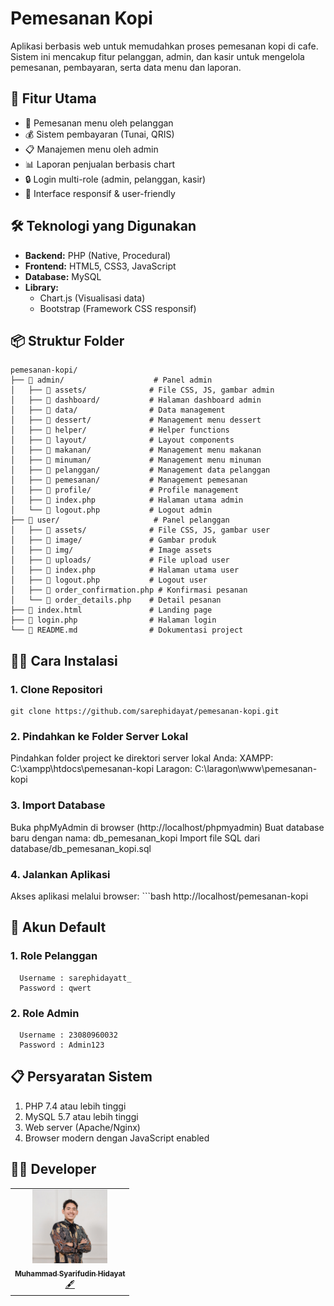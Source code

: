 # Pemesanan Kopi

Aplikasi berbasis web untuk memudahkan proses pemesanan kopi di cafe. Sistem ini mencakup fitur pelanggan, admin, dan kasir untuk mengelola pemesanan, pembayaran, serta data menu dan laporan.

## 🚀 Fitur Utama

- 🛒 Pemesanan menu oleh pelanggan
- 💰 Sistem pembayaran (Tunai, QRIS)
- 📋 Manajemen menu oleh admin
- 📊 Laporan penjualan berbasis chart
- 🔒 Login multi-role (admin, pelanggan, kasir)
- 📱 Interface responsif & user-friendly

## 🛠️ Teknologi yang Digunakan

- **Backend:** PHP (Native, Procedural)
- **Frontend:** HTML5, CSS3, JavaScript
- **Database:** MySQL
- **Library:** 
  - Chart.js (Visualisasi data)
  - Bootstrap (Framework CSS responsif)

## 📦 Struktur Folder
    pemesanan-kopi/
    ├── 📁 admin/                    # Panel admin
    │   ├── 📁 assets/              # File CSS, JS, gambar admin
    │   ├── 📁 dashboard/           # Halaman dashboard admin
    │   ├── 📁 data/                # Data management
    │   ├── 📁 dessert/             # Management menu dessert
    │   ├── 📁 helper/              # Helper functions
    │   ├── 📁 layout/              # Layout components
    │   ├── 📁 makanan/             # Management menu makanan
    │   ├── 📁 minuman/             # Management menu minuman
    │   ├── 📁 pelanggan/           # Management data pelanggan
    │   ├── 📁 pemesanan/           # Management pemesanan
    │   ├── 📁 profile/             # Profile management
    │   ├── 📄 index.php            # Halaman utama admin
    │   └── 📄 logout.php           # Logout admin
    ├── 📁 user/                     # Panel pelanggan
    │   ├── 📁 assets/              # File CSS, JS, gambar user
    │   ├── 📁 image/               # Gambar produk
    │   ├── 📁 img/                 # Image assets
    │   ├── 📁 uploads/             # File upload user
    │   ├── 📄 index.php            # Halaman utama user
    │   ├── 📄 logout.php           # Logout user
    │   ├── 📄 order_confirmation.php # Konfirmasi pesanan
    │   └── 📄 order_details.php    # Detail pesanan
    ├── 📄 index.html               # Landing page
    ├── 📄 login.php                # Halaman login
    └── 📄 README.md                # Dokumentasi project

## 🧑‍💻 Cara Instalasi

### 1. Clone Repositori
    git clone https://github.com/sarephidayat/pemesanan-kopi.git

### 2. Pindahkan ke Folder Server Lokal
Pindahkan folder project ke direktori server lokal Anda:
  XAMPP: C:\xampp\htdocs\pemesanan-kopi
  Laragon: C:\laragon\www\pemesanan-kopi

### 3. Import Database

Buka phpMyAdmin di browser (http://localhost/phpmyadmin)
Buat database baru dengan nama: db_pemesanan_kopi
Import file SQL dari database/db_pemesanan_kopi.sql

### 4. Jalankan Aplikasi
Akses aplikasi melalui browser:
    ```bash
    http://localhost/pemesanan-kopi

## 🔑 Akun Default
### 1. Role Pelanggan
      Username : sarephidayatt_
      Password : qwert
### 2. Role Admin
      Username : 23080960032
      Password : Admin123

## 📋 Persyaratan Sistem
1. PHP 7.4 atau lebih tinggi
2. MySQL 5.7 atau lebih tinggi
3. Web server (Apache/Nginx)
4. Browser modern dengan JavaScript enabled

## 🧑‍💻 Developer
<table>
  <tr>
    <td align="center">
      <a href="https://github.com/sarephidayat">
        <img src="https://raw.githubusercontent.com/sarephidayat/Aplikasi-Peminjaman-Alat/main/src/image/MetaStudioPhoto-122%20-%20Copy.jpg?s=460&v=4" width="120px;" alt="Foto Muhammad Syarifudin Hidayat"/><br />
        <sub><b>Muhammad Syarifudin Hidayat</b></sub>
      </a><br />
      <a href="#" title="Penulis Konten">🖋</a>
    </td>
  </tr>
</table>


